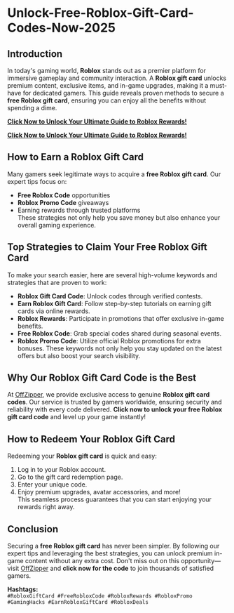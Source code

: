 # Unlock-Free-Roblox-Gift-Card-Codes-Now-2025

## Introduction
In today's gaming world, **Roblox** stands out as a premier platform for immersive gameplay and community interaction. A **Roblox gift card** unlocks premium content, exclusive items, and in-game upgrades, making it a must-have for dedicated gamers. This guide reveals proven methods to secure a **free Roblox gift card**, ensuring you can enjoy all the benefits without spending a dime.

**[Click Now to Unlock Your Ultimate Guide to Roblox Rewards!](https://offzipper.com/cardcode/)**

**[Click Now to Unlock Your Ultimate Guide to Roblox Rewards!](https://offzipper.com/cardcode/)**


## How to Earn a Roblox Gift Card
Many gamers seek legitimate ways to acquire a **free Roblox gift card**. Our expert tips focus on:
- **Free Roblox Code** opportunities
- **Roblox Promo Code** giveaways
- Earning rewards through trusted platforms  
These strategies not only help you save money but also enhance your overall gaming experience.

## Top Strategies to Claim Your Free Roblox Gift Card
To make your search easier, here are several high-volume keywords and strategies that are proven to work:
- **Roblox Gift Card Code**: Unlock codes through verified contests.
- **Earn Roblox Gift Card**: Follow step-by-step tutorials on earning gift cards via online rewards.
- **Roblox Rewards**: Participate in promotions that offer exclusive in-game benefits.
- **Free Roblox Code**: Grab special codes shared during seasonal events.
- **Roblox Promo Code**: Utilize official Roblox promotions for extra bonuses.
These keywords not only help you stay updated on the latest offers but also boost your search visibility.

## Why Our Roblox Gift Card Code is the Best
At [OffZipper](https://offzipper.com/cardcode/), we provide exclusive access to genuine **Roblox gift card codes**. Our service is trusted by gamers worldwide, ensuring security and reliability with every code delivered. **Click now to unlock your free Roblox gift card code** and level up your game instantly!

## How to Redeem Your Roblox Gift Card
Redeeming your **Roblox gift card** is quick and easy:
1. Log in to your Roblox account.
2. Go to the gift card redemption page.
3. Enter your unique code.
4. Enjoy premium upgrades, avatar accessories, and more!  
This seamless process guarantees that you can start enjoying your rewards right away.

## Conclusion
Securing a **free Roblox gift card** has never been simpler. By following our expert tips and leveraging the best strategies, you can unlock premium in-game content without any extra cost. Don't miss out on this opportunity—visit [OffZipper](https://offzipper.com/cardcode/) and **click now for the code** to join thousands of satisfied gamers.

**Hashtags:**  
`#RobloxGiftCard #FreeRobloxCode #RobloxRewards #RobloxPromo #GamingHacks #EarnRobloxGiftCard #RobloxDeals`
